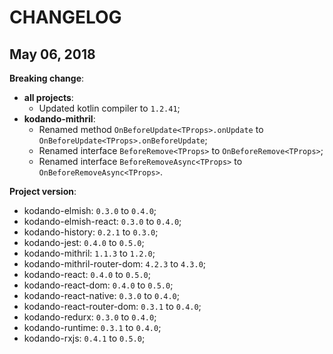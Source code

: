 
# CHANGELOG

## May 06, 2018

**Breaking change**:

- **all projects**: 
    - Updated kotlin compiler to `1.2.41`;
- **kodando-mithril**:
    - Renamed method `OnBeforeUpdate<TProps>.onUpdate` to `OnBeforeUpdate<TProps>.onBeforeUpdate`;
    - Renamed interface `BeforeRemove<TProps>` to `OnBeforeRemove<TProps>`;
    - Renamed interface `BeforeRemoveAsync<TProps>` to `OnBeforeRemoveAsync<TProps>`.

**Project version**:

- kodando-elmish: `0.3.0` to `0.4.0`;
- kodando-elmish-react: `0.3.0` to `0.4.0`;
- kodando-history: `0.2.1` to `0.3.0`;
- kodando-jest: `0.4.0` to `0.5.0`;
- kodando-mithril: `1.1.3` to `1.2.0`;
- kodando-mithril-router-dom: `4.2.3` to `4.3.0`;
- kodando-react: `0.4.0` to `0.5.0`;
- kodando-react-dom: `0.4.0` to `0.5.0`;
- kodando-react-native: `0.3.0` to `0.4.0`;
- kodando-react-router-dom: `0.3.1` to `0.4.0`;
- kodando-redurx: `0.3.0` to `0.4.0`;
- kodando-runtime: `0.3.1` to `0.4.0`;
- kodando-rxjs: `0.4.1` to `0.5.0`;

